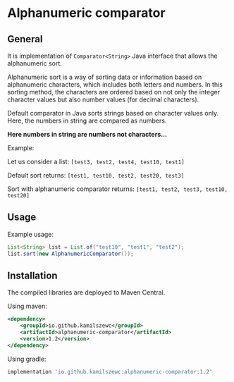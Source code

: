# Alphanumeric comparator

## General

It is implementation of `Comparator<String>` Java interface 
that allows the alphanumeric sort.

Alphanumeric sort is a way of sorting data or information based on alphanumeric characters, which includes both letters and numbers. 
In this sorting method, the characters are ordered based on not only the integer character values but also number values (for decimal characters).

Default comparator in Java sorts strings based on character values only.
Here, the numbers in string are compared as numbers. 

**Here numbers in string are numbers not characters...**

Example:

Let us consider a list: `[test3, test2, test4, test10, test1]`

Default sort returns: `[test1, test10, test2, test20, test3]`

Sort with alphanumeric comparator returns: `[test1, test2, test3, test10, test20]`


## Usage

Example usage:
```java
List<String> list = List.of("test10", "test1", "test2");
list.sort(new AlphanumericComparator());
```

## Installation

The compiled libraries are deployed to Maven Central.

Using maven:

```xml
<dependency>
    <groupId>io.github.kamilszewc</groupId>
    <artifactId>alphanumeric-comparator</artifactId>
    <version>1.2</version>
</dependency>
```

Using gradle:

```groovy
implementation 'io.github.kamilszewc:alphanumeric-comparator:1.2'
```
